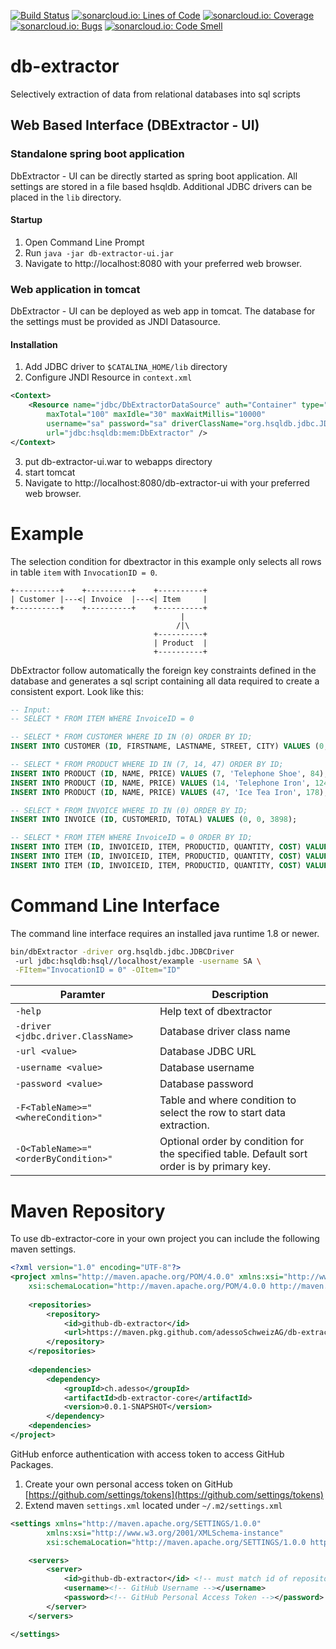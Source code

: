 [![Build Status](https://app.travis-ci.com/adessoSchweizAG/db-extractor.svg?branch=master)](https://app.travis-ci.com/github/adessoSchweizAG/db-extractor)
[![sonarcloud.io: Lines of Code](https://sonarcloud.io/api/project_badges/measure?project=ch.adesso%3Adb-extractor&metric=ncloc)](https://sonarcloud.io/dashboard?id=ch.adesso%3Adb-extractor)
[![sonarcloud.io: Coverage](https://sonarcloud.io/api/project_badges/measure?project=ch.adesso%3Adb-extractor&metric=coverage)](https://sonarcloud.io/dashboard?id=ch.adesso%3Adb-extractor)
[![sonarcloud.io: Bugs](https://sonarcloud.io/api/project_badges/measure?project=ch.adesso%3Adb-extractor&metric=bugs)](https://sonarcloud.io/dashboard?id=ch.adesso%3Adb-extractor)
[![sonarcloud.io: Code Smell](https://sonarcloud.io/api/project_badges/measure?project=ch.adesso%3Adb-extractor&metric=code_smells)](https://sonarcloud.io/dashboard?id=ch.adesso%3Adb-extractor)

# db-extractor
Selectively extraction of data from relational databases into sql scripts


## Web Based Interface (DBExtractor - UI)

### Standalone spring boot application
DbExtractor - UI can be directly started as spring boot application. All settings are stored in a file based hsqldb.
Additional JDBC drivers can be placed in the `lib` directory.

#### Startup
 1. Open Command Line Prompt
 1. Run `java -jar db-extractor-ui.jar`
 1. Navigate to http://localhost:8080 with your preferred web browser.


### Web application in tomcat
DbExtractor - UI can be deployed as web app in tomcat. The database for the settings must be provided as JNDI Datasource.

#### Installation
 1. Add JDBC driver to `$CATALINA_HOME/lib` directory
 1. Configure JNDI Resource in `context.xml`
```xml
<Context>
	<Resource name="jdbc/DbExtractorDataSource" auth="Container" type="javax.sql.DataSource"
		maxTotal="100" maxIdle="30" maxWaitMillis="10000"
		username="sa" password="sa" driverClassName="org.hsqldb.jdbc.JDBCDriver"
		url="jdbc:hsqldb:mem:DbExtractor" />
</Context>
```
 3. put db-extractor-ui.war to webapps directory
 1. start tomcat
 1. Navigate to http://localhost:8080/db-extractor-ui with your preferred web browser.

# Example

The selection condition for dbextractor in this example only selects all rows in table `item` with `InvocationID = 0`.

```
+----------+    +----------+    +----------+
| Customer |---<| Invoice  |---<| Item     |
+----------+    +----------+    +----------+
                                      |
                                     /|\
                                +----------+
                                | Product  |
                                +----------+
```

DbExtractor follow automatically the foreign key constraints defined in the database and generates a sql script containing all data required to create a consistent export. Look like this:

```sql
-- Input:
-- SELECT * FROM ITEM WHERE InvoiceID = 0

-- SELECT * FROM CUSTOMER WHERE ID IN (0) ORDER BY ID;
INSERT INTO CUSTOMER (ID, FIRSTNAME, LASTNAME, STREET, CITY) VALUES (0, 'Laura', 'Steel', '429 Seventh Av.', 'Dallas');

-- SELECT * FROM PRODUCT WHERE ID IN (7, 14, 47) ORDER BY ID;
INSERT INTO PRODUCT (ID, NAME, PRICE) VALUES (7, 'Telephone Shoe', 84);
INSERT INTO PRODUCT (ID, NAME, PRICE) VALUES (14, 'Telephone Iron', 124);
INSERT INTO PRODUCT (ID, NAME, PRICE) VALUES (47, 'Ice Tea Iron', 178);

-- SELECT * FROM INVOICE WHERE ID IN (0) ORDER BY ID;
INSERT INTO INVOICE (ID, CUSTOMERID, TOTAL) VALUES (0, 0, 3898);

-- SELECT * FROM ITEM WHERE InvoiceID = 0 ORDER BY ID;
INSERT INTO ITEM (ID, INVOICEID, ITEM, PRODUCTID, QUANTITY, COST) VALUES (0, 0, 2, 47, 3, 178);
INSERT INTO ITEM (ID, INVOICEID, ITEM, PRODUCTID, QUANTITY, COST) VALUES (1, 0, 1, 14, 19, 124);
INSERT INTO ITEM (ID, INVOICEID, ITEM, PRODUCTID, QUANTITY, COST) VALUES (2, 0, 0, 7, 12, 84);
```

# Command Line Interface

The command line interface requires an installed java runtime 1.8 or newer.

```sh
bin/dbExtractor -driver org.hsqldb.jdbc.JDBCDriver
 -url jdbc:hsqldb:hsql//localhost/example -username SA \
 -FItem="InvocationID = 0" -OItem="ID"
```

Paramter | Description
------ | -----------
`-help` | Help text of dbextractor
`-driver <jdbc.driver.ClassName>` | Database driver class name
`-url <value>` | Database JDBC URL
`-username <value>` | Database username
`-password <value>` | Database password
`-F<TableName>="<whereCondition>"` | Table and where condition to select the row to start data extraction.
`-O<TableName>="<orderByCondition>"` | Optional order by condition for the specified table. Default sort order is by primary key.

# Maven Repository
To use db-extractor-core in your own project you can include the following maven settings.

```xml
<?xml version="1.0" encoding="UTF-8"?>
<project xmlns="http://maven.apache.org/POM/4.0.0" xmlns:xsi="http://www.w3.org/2001/XMLSchema-instance"
	xsi:schemaLocation="http://maven.apache.org/POM/4.0.0 http://maven.apache.org/xsd/maven-4.0.0.xsd">
	
	<repositories>
		<repository>
			<id>github-db-extractor</id>
			<url>https://maven.pkg.github.com/adessoSchweizAG/db-extractor</url>
		</repository>
	</repositories>
	
	<dependencies>
		<dependency>
			<groupId>ch.adesso</groupId>
			<artifactId>db-extractor-core</artifactId>
			<version>0.0.1-SNAPSHOT</version>
		</dependency>
	<dependencies>
</project>
```

GitHub enforce authentication with access token to access GitHub Packages.
 1. Create your own personal access token on GitHub [https://github.com/settings/tokens](https://github.com/settings/tokens)
 1. Extend maven `settings.xml` located under `~/.m2/settings.xml`
```xml
<settings xmlns="http://maven.apache.org/SETTINGS/1.0.0"
		xmlns:xsi="http://www.w3.org/2001/XMLSchema-instance"
		xsi:schemaLocation="http://maven.apache.org/SETTINGS/1.0.0 https://maven.apache.org/xsd/settings-1.0.0.xsd">

	<servers>
		<server>
			<id>github-db-extractor</id> <!-- must match id of repository in pom.xml -->
			<username><!-- GitHub Username --></username>
			<password><!-- GitHub Personal Access Token --></password>
		</server>
	</servers>

</settings>
```
